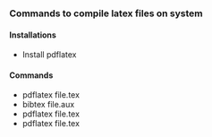 ### Commands to compile latex files on system


#### Installations

* Install pdflatex

#### Commands

* pdflatex file.tex
* bibtex file.aux
* pdflatex file.tex
* pdflatex file.tex

